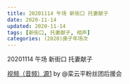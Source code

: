 ```yaml
---
title: 20201114 午场 新街口 托妻献子 
date: 2020-11-14
updated: 2020-11-14
tags: [新街口, 托妻献子, 相声] 
categories: (2020)庚子年场次
---
```

20201114 午场 新街口 托妻献子 



[视频（音频）源1](https://m.weibo.cn/6574451359/4571280295071098) by @栾云平粉丝团后援会

